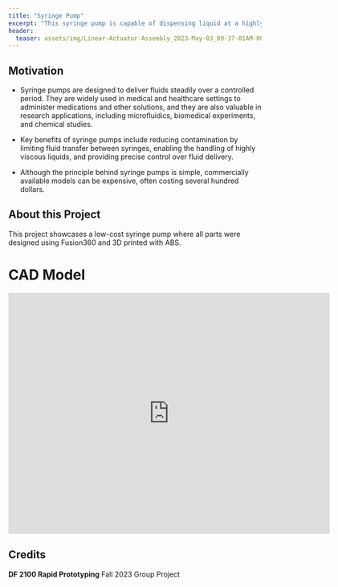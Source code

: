```yaml
---
title: "Syringe Pump"
excerpt: "This syringe pump is capable of dispensing liquid at a highly precise rate of 5 uL/min."
header:
  teaser: assets/img/Linear-Actuator-Assembly_2023-May-03_09-37-01AM-000_CustomizedView746686638_jpg.jpg
---
```

## Motivation
  * Syringe pumps are designed to deliver fluids steadily over a controlled period. They are widely used in medical and healthcare settings to administer medications and other solutions, and they are also valuable in research applications, including microfluidics, biomedical experiments, and chemical studies.

  * Key benefits of syringe pumps include reducing contamination by limiting fluid transfer between syringes, enabling the handling of highly viscous liquids, and providing precise control over fluid delivery.

  * Although the principle behind syringe pumps is simple, commercially available models can be expensive, often costing several hundred dollars.

## About this Project
This project showcases a low-cost syringe pump where all parts were designed using Fusion360 and 3D printed with ABS. 


# CAD Model
<iframe src="https://vanderbilt643.autodesk360.com/shares/public/SH512d4QTec90decfa6e364dfa52f909527c?mode=embed" width="640" height="480" allowfullscreen="true" webkitallowfullscreen="true" mozallowfullscreen="true"  frameborder="0"></iframe>

## Credits
**DF 2100 Rapid Prototyping** Fall 2023 Group Project